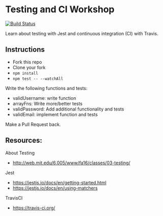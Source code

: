 # Testing and CI Workshop

[![Build Status](https://travis-ci.org/CUNYTechPrep/test-and-ci-workshop.svg?branch=master)](https://travis-ci.org/CUNYTechPrep/test-and-ci-workshop)

Learn about testing with Jest and continuous integration (CI) with Travis.


## Instructions

- Fork this repo
- Clone your fork
- `npm install`
- `npm test -- --watchAll`

Write the following functions and tests:

- validUsername: write function
- arrayFns: Write more/better tests
- validPassword: Add additional functionality and tests
- validEmail: implement function and tests

Make a Pull Request back.

## Resources:

About Testing

- http://web.mit.edu/6.005/www/fa16/classes/03-testing/

Jest

- https://jestjs.io/docs/en/getting-started.html
- https://jestjs.io/docs/en/using-matchers

TravisCI

- https://travis-ci.org/

